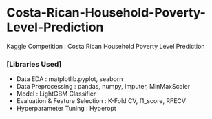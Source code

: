 # Costa-Rican-Household-Poverty-Level-Prediction
Kaggle Competition : Costa Rican Household Poverty Level Prediction  
  
### [Libraries Used]
  - Data EDA : matplotlib.pyplot, seaborn  
  - Data Preprocessing : pandas, numpy, Imputer, MinMaxScaler
  - Model : LightGBM Classifier
  - Evaluation & Feature Selection : K-Fold CV, f1_score, RFECV  
  - Hyperparameter Tuning : Hyperopt  

